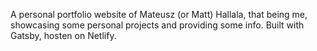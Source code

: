 A personal portfolio website of Mateusz (or Matt) Hallala, that being me, showcasing some personal projects and providing some info.
Built with Gatsby, hosten on Netlify.